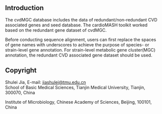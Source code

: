 ## Introduction
The cvdMGC database includes the data of redundant/non-redundant CVD associated genes and seed database. The cardioMASH toolkit worked based on the redundant gene dataset of cvdMGC.

Before conducting sequence alignment, users can first replace the spaces of gene names with underscores to achieve the purpose of species- or strain-level gene annotation. For strain-level metabolic gene cluster(MGC) annotation, the redundant CVD associated gene dataset should be used.



## Copyright
Shulei Jia, E-mail: jiashulei@tmu.edu.cn  
School of Basic Medical Sciences, Tianjin Medical University, Tianjin, 300070, China

Institute of Microbiology, Chinese Academy of Sciences, Beijing, 100101, China